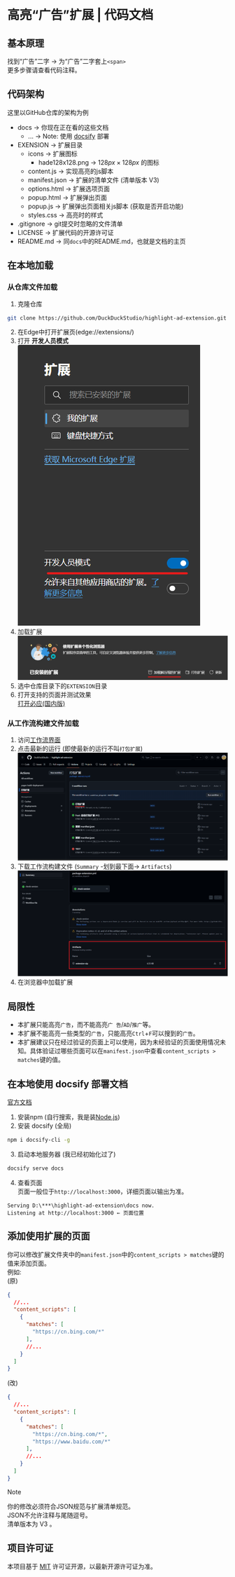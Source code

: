 # 高亮“广告”扩展 | 代码文档

## 基本原理
找到“广告”二字 → 为“广告”二字套上`<span>`  
更多步骤请查看代码注释。  

## 代码架构
这里以GitHub仓库的架构为例

- docs → 你现在正在看的这些文档
  - ... → Note: 使用 [docsify](https://docsify.js.org/#/) 部署
- EXENSION → 扩展目录
  - icons → 扩展图标
    - hade128x128.png → $128px × 128px$ 的图标
  - content.js → 实现高亮的js脚本
  - manifest.json → 扩展的清单文件 (清单版本 V3)
  - options.html → 扩展选项页面
  - popup.html → 扩展弹出页面
  - popup.js → 扩展弹出页面相关js脚本 (获取是否开启功能)
  - styles.css → 高亮时的样式
- .gitignore → git提交时忽略的文件清单
- LICENSE → 扩展代码的开源许可证
- README.md → 同`docs`中的README.md，也就是文档的主页

## 在本地加载
### 从仓库文件加载
1. 克隆仓库
```bash
git clone https://github.com/DuckDuckStudio/highlight-ad-extension.git
```
2. 在Edge中打开扩展页(edge://extensions/)
3. 打开 **开发人员模式**  
   ![扩展页面侧边栏](Assets/image/code/open_dev_mod.png)
4. 加载扩展  
   ![加载解压缩的扩展](Assets/image/code/import_extension.png)
5. 选中仓库目录下的`EXTENSION`目录
6. 打开支持的页面并测试效果  
   [打开必应(国内版)](https://cn.bing.com/)

### 从工作流构建文件加载
1. 访问[工作流界面](https://github.com/DuckDuckStudio/highlight-ad-extension/actions/workflows/package-extension.yml)
2. 点击最新的运行 (即使最新的运行不叫`打包扩展`)  
![工作流界面示例](Assets/image/code/pack_workflows.png)
3. 下载工作流构建文件 (`Summary` -划到最下面-> `Artifacts`)
![构建文件界面示例](Assets/image/code/Artifacts.png)
4. 在浏览器中加载扩展

## 局限性
- 本扩展只能高亮`广告`，而不能高亮`广 告`/`AD`/`推广`等。  
- 本扩展不能高亮一些类型的`广告`，只能高亮`Ctrl`+`F`可以搜到的`广告`。  
- 本扩展建议只在经过验证的页面上可以使用，因为未经验证的页面使用情况未知。具体验证过哪些页面可以在`manifest.json`中查看`content_scripts > matches`键的值。  

## 在本地使用 docsify 部署文档
[官方文档](https://docsify.js.org/#/zh-cn/quickstart)  
1. 安装npm (自行搜索，我是装[Node.js](https://nodejs.org/zh-cn))
2. 安装 docsify (全局)
```bash
npm i docsify-cli -g
```
3. 启动本地服务器 (我已经初始化过了)
```bash
docsify serve docs
```
4. 查看页面  
页面一般位于`http://localhost:3000`，详细页面以输出为准。  
```
Serving D:\***\highlight-ad-extension\docs now.
Listening at http://localhost:3000 ← 页面位置
```

## 添加使用扩展的页面
你可以修改扩展文件夹中的`manifest.json`中的`content_scripts > matches`键的值来添加页面。  
例如:  
(原)  
```json
{
  //...
  "content_scripts": [
    {
      "matches": [
        "https://cn.bing.com/*"
      ], 
      //...
    }
  ]
}
```
(改)  
```json
{
  //...
  "content_scripts": [
    {
      "matches": [
        "https://cn.bing.com/*",
        "https://www.baidu.com/*"
      ], 
      //...
    }
  ]
}
```

> [!NOTE]
> 你的修改必须符合JSON规范与扩展清单规范。  
> JSON不允许注释与尾随逗号。  
> 清单版本为 V3 。  

## 项目许可证
本项目基于 [MIT](https://github.com/DuckDuckStudio/highlight-ad-extension/blob/main/LICENSE) 许可证开源，以最新开源许可证为准。  
